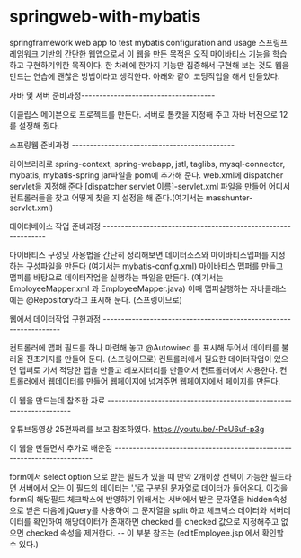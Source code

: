 # springweb-with-mybatis
springframework web app to test mybatis configuration and usage
스프링프레임워크  기반의 간단한 웹앱으로서  이 웹을 만든 목적은 오직 마이바티스 기능을 학습하고 구현하기위한 목적이다.
한 차례에 한가지 기능만 집중해서 구현해 보는 것도 웹을 만드는 연습에 괜찮은 방법이라고 생각한다.
아래와 같이 코딩작업을 해서 만들었다.

자바 및 서버 준비과정-------------------------------------

이클립스 메이븐으로 프로젝트를 만든다.
서버로 톰캣을 지정해 주고 자바 버젼으로 12를 설정해 줬다.


스프링웹 준비과정 ---------------------------------------------

라이브러리로 spring-context, spring-webapp, jstl, taglibs, mysql-connector, mybatis, mybatis-spring  jar파일을 pom에 추가해 준다.
web.xml에 dispatcher servlet을 지정해 준다
[dispatcher servlet 이름]-servlet.xml 파일을 만들어 어디서 컨트롤러들을 찾고 어떻게 찾을 지 설정을 해 준다.(여기서는 masshunter-servlet.xml)


데이터베이스 작업 준비과정 --------------------------------------------------------------

마이바티스 구성및 사용법을 간단히 정리해보면
데이터소스와 마이바티스맵퍼를 지정하는 구성파일을 만든다 (여기서는 mybatis-config.xml)
마이바티스 맵퍼를 만들고 맵퍼를 바탕으로 데이터작업을 실행하는 파일을 만든다. (여기서는 EmployeeMapper.xml 과 EmployeeMapper.java)
이때 맵퍼실행하는 자바클래스에는 @Repository라고 표시해 둔다. (스프링이므로)


웹에서 데이터작업 구현과정 ------------------------------------------------------------------

컨트롤러에 맵퍼 필드를 하나 마련해 놓고 @Autowired 를 표시해 두어서 데이터를 불러올 전초기지를 만들어 둔다. (스프링이므로)
컨트롤러에서 필요한 데이터작업이 있으면 맵퍼로 가서 적당한 맵을 만들고 레포지터리를 만들어서 컨트롤러에서 사용한다.
컨트롤러에서 웹데이터를 만들어 웹페이지에 넘겨주면 웹페이지에서 페이지를 만든다.


이 웹을 만드는데 참조한 자료 --------------------------------------------------------------------

유튜브동영상 25편짜리를 보고 참조하였다. https://youtu.be/-PcU6uf-p3g


이 웹을 만들면서 추가로 배운점 ------------------------------------------------------------------------

form에서 select option 으로 받는 필드가 있을 때  만약 2개이상 선택이 가능한 필드라면  서버에서 오는 이 필드의 데이터는 
','로 구분된 문자열로 데이터가 들어온다.
이것을 form의 해당필드 체크박스에 반영하기 위해서는 서버에서 받은 문자열을 hidden속성으로 받은 다음에 jQuery를 사용하여
그 문자열을 split 하고 체크박스 데이터와 서버데이터를 확인하여 해당데이터가 존재하면 checked 를 checked 값으로 지정해주고
없으면 checked 속성을 제거한다. -- 이 부분 참조는 (editEmployee.jsp 에서 확인할 수 있다.)

